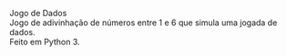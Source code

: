 Jogo de Dados<br>
Jogo de adivinhação de números entre 1 e 6 que simula uma jogada de dados.<br>
Feito em Python 3.
